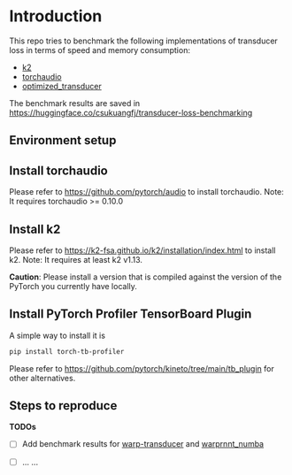 # Introduction

This repo tries to benchmark the following implementations of
transducer loss in terms of speed and memory consumption:

- [k2][k2]
- [torchaudio][torchaudio]
- [optimized_transducer][optimized_transducer]

The benchmark results are saved in <https://huggingface.co/csukuangfj/transducer-loss-benchmarking>

## Environment setup

## Install torchaudio
Please refer to <https://github.com/pytorch/audio> to install torchaudio.
Note: It requires torchaudio >= 0.10.0

## Install k2

Please refer to <https://k2-fsa.github.io/k2/installation/index.html> to install k2.
Note: It requires at least k2 v1.13.

**Caution**: Please install a version that is compiled against the version of the PyTorch
you currently have locally.

## Install PyTorch Profiler TensorBoard Plugin


A simple way to install it is

```bash
pip install torch-tb-profiler
```

Please refer to <https://github.com/pytorch/kineto/tree/main/tb_plugin> for other alternatives.


## Steps to reproduce


**TODOs**
- [ ] Add benchmark results for [warp-transducer][warp-transducer] and [warprnnt_numba][warprnnt_numba]
- [ ] ... ...



[k2]: http://github.com/k2-fsa/k2
[torchaudio]: https://github.com/pytorch/audio
[optimized_transducer]: https://github.com/csukuangfj/optimized_transducer
[warp-transducer]: https://github.com/HawkAaron/warp-transducer
[warprnnt_numba]: https://github.com/titu1994/warprnnt_numba
